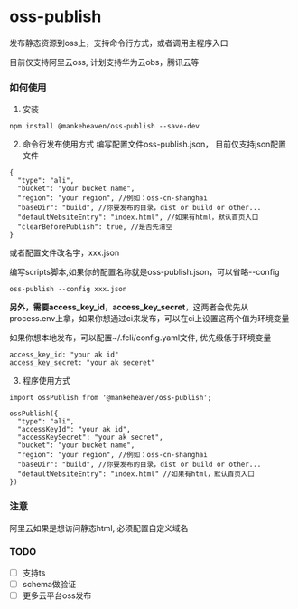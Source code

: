 # oss-publish
发布静态资源到oss上，支持命令行方式，或者调用主程序入口

目前仅支持阿里云oss, 计划支持华为云obs，腾讯云等

### 如何使用

1. 安装
```
npm install @mankeheaven/oss-publish --save-dev
```

2. 命令行发布使用方式
编写配置文件oss-publish.json， 目前仅支持json配置文件
```
{
  "type": "ali",
  "bucket": "your bucket name",
  "region": "your region", //例如：oss-cn-shanghai
  "baseDir": "build", //你要发布的目录，dist or build or other...
  "defaultWebsiteEntry": "index.html", //如果有html，默认首页入口
  "clearBeforePublish": true, //是否先清空
}
```
或者配置文件改名字，xxx.json

编写scripts脚本,如果你的配置名称就是oss-publish.json，可以省略--config
```
oss-publish --config xxx.json
```

**另外，需要access_key_id，access_key_secret**，这两者会优先从process.env上拿，如果你想通过ci来发布，可以在ci上设置这两个值为环境变量

如果你想本地发布，可以配置~/.fcli/config.yaml文件, 优先级低于环境变量
```
access_key_id: "your ak id"
access_key_secret: "your ak seceret"
```

3. 程序使用方式
```
import ossPublish from '@mankeheaven/oss-publish';

ossPublish({
  "type": "ali",
  "accessKeyId": "your ak id",
  "accessKeySecret": "your ak secret",
  "bucket": "your bucket name",
  "region": "your region", //例如：oss-cn-shanghai
  "baseDir": "build", //你要发布的目录，dist or build or other...
  "defaultWebsiteEntry": "index.html" //如果有html，默认首页入口
})

```

### 注意

阿里云如果是想访问静态html, 必须配置自定义域名

### TODO
- [ ] 支持ts
- [ ] schema做验证
- [ ] 更多云平台oss发布
